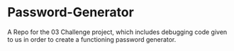 # Password-Generator
A Repo for the 03 Challenge project, which includes debugging code given to us in order to create a functioning password generator.
